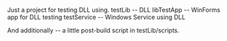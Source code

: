 Just a project for testing DLL using.
testLib -- DLL
libTestApp -- WinForms app for DLL testing
testService -- Windows Service using DLL

And additionally -- a little post-build script in testLib/scripts.